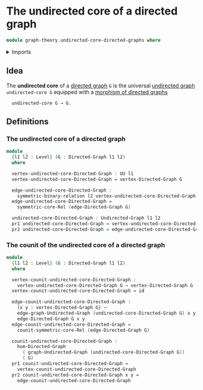 # The undirected core of a directed graph

```agda
module graph-theory.undirected-core-directed-graphs where
```

<details><summary>Imports</summary>

```agda
open import foundation.dependent-pair-types
open import foundation.function-types
open import foundation.symmetric-binary-relations
open import foundation.universe-levels

open import graph-theory.directed-graphs
open import graph-theory.forgetful-functor-from-undirected-graphs-to-directed-graphs
open import graph-theory.morphisms-directed-graphs
open import graph-theory.undirected-graphs
```

</details>

## Idea

The **undirected core** of a [directed graph](graph-theory.directed-graphs.md)
`G` is the universal [undirected graph](graph-theory.undirected-graphs.md)
`undirected-core G` equipped with a
[morphism of directed graphs](graph-theory.morphisms-directed-graphs.md)

```text
  undirected-core G → G.
```

## Definitions

### The undirected core of a directed graph

```agda
module _
  {l1 l2 : Level} (G : Directed-Graph l1 l2)
  where

  vertex-undirected-core-Directed-Graph : UU l1
  vertex-undirected-core-Directed-Graph = vertex-Directed-Graph G

  edge-undirected-core-Directed-Graph :
    symmetric-binary-relation l2 vertex-undirected-core-Directed-Graph
  edge-undirected-core-Directed-Graph =
    symmetric-core-Rel (edge-Directed-Graph G)

  undirected-core-Directed-Graph : Undirected-Graph l1 l2
  pr1 undirected-core-Directed-Graph = vertex-undirected-core-Directed-Graph
  pr2 undirected-core-Directed-Graph = edge-undirected-core-Directed-Graph
```

### The counit of the undirected core of a directed graph

```agda
module _
  {l1 l2 : Level} (G : Directed-Graph l1 l2)
  where

  vertex-counit-undirected-core-Directed-Graph :
    vertex-undirected-core-Directed-Graph G → vertex-Directed-Graph G
  vertex-counit-undirected-core-Directed-Graph = id

  edge-counit-undirected-core-Directed-Graph :
    {x y : vertex-Directed-Graph G} →
    edge-graph-Undirected-Graph (undirected-core-Directed-Graph G) x y →
    edge-Directed-Graph G x y
  edge-counit-undirected-core-Directed-Graph =
    counit-symmetric-core-Rel (edge-Directed-Graph G)

  counit-undirected-core-Directed-Graph :
    hom-Directed-Graph
      ( graph-Undirected-Graph (undirected-core-Directed-Graph G))
      ( G)
  pr1 counit-undirected-core-Directed-Graph =
    vertex-counit-undirected-core-Directed-Graph
  pr2 counit-undirected-core-Directed-Graph x y =
    edge-counit-undirected-core-Directed-Graph
```
